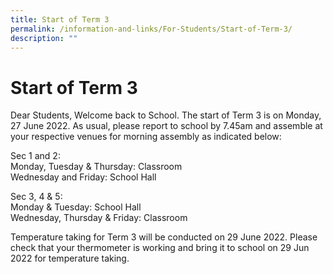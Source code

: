 ```yaml
---
title: Start of Term 3
permalink: /information-and-links/For-Students/Start-of-Term-3/
description: ""
---
```


Start of Term 3
===============

Dear Students, Welcome back to School. The start of Term 3 is on Monday, 27 June 2022. As usual, please report to school by 7.45am and assemble at your respective venues for morning assembly as indicated below:

  

Sec 1 and 2: <br>Monday, Tuesday & Thursday: Classroom <br> 
Wednesday and Friday: School Hall

  

Sec 3, 4 & 5: <br>
Monday & Tuesday: School Hall <br>
Wednesday, Thursday & Friday: Classroom

  

Temperature taking for Term 3 will be conducted on 29 June 2022. Please check that your thermometer is working and bring it to school on 29 Jun 2022 for temperature taking.